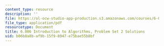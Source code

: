 ```yaml
---
content_type: resource
description: ''
file: https://ol-ocw-studio-app-production.s3.amazonaws.com/courses/6-006-introduction-to-algorithms-spring-2020/b06b8a8baf9b15f98947e75bae55b8bf_MIT6_006S20_ps2-solutions.pdf
file_type: application/pdf
resourcetype: Document
title: 6.006 Introduction to Algorithms, Problem Set 2 Solutions
uid: b06b8a8b-af9b-15f9-8947-e75bae55b8bf
---
```

